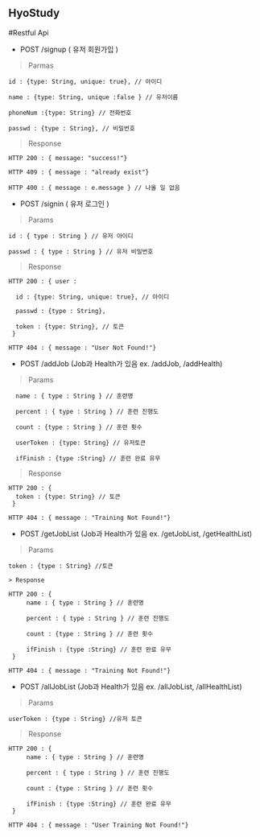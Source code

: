 ## HyoStudy

#Restful Api

* POST /signup ( 유저 회원가입 )

> Parmas

    id : {type: String, unique: true}, // 아이디
    
    name : {type: String, unique :false } // 유저이름

    phoneNum :{type: String} // 전화번호

    passwd : {type : String}, // 비밀번호

> Response

    HTTP 200 : { message: "success!"}

    HTTP 409 : { message : "already exist"}

    HTTP 400 : { message : e.message } // 나올 일 없음

* POST /signin ( 유저 로그인 )

> Params

    id : { type : String } // 유저 아이디

    passwd : { type : String } // 유저 비밀번호

> Response

    HTTP 200 : { user :
    
      id : {type: String, unique: true}, // 아이디
      
      passwd : {type : String},
      
      token : {type: String}, // 토큰
     } 

    HTTP 404 : { message : "User Not Found!"}


* POST /addJob (Job과 Health가 있음 ex. /addJob, /addHealth)

> Params

      name : { type : String } // 훈련명

      percent : { type : String } // 훈련 진행도

      count : {type : String } // 훈련 횟수
      
      userToken : {type: String} // 유저토큰
      
      ifFinish : {type :String} // 훈련 완료 유무

> Response

    HTTP 200 : {
      token : {type: String} // 토큰
     } 

    HTTP 404 : { message : "Training Not Found!"}


* POST /getJobList (Job과 Health가 있음 ex. /getJobList, /getHealthList)


> Params

    token : {type : String} //토큰

    > Response

    HTTP 200 : {
         name : { type : String } // 훈련명

         percent : { type : String } // 훈련 진행도

         count : {type : String } // 훈련 횟수
         
         ifFinish : {type :String} // 훈련 완료 유무
     } 

    HTTP 404 : { message : "Training Not Found!"}



* POST /allJobList (Job과 Health가 있음 ex. /allJobList, /allHealthList)


> Params

    userToken : {type : String} //유저 토큰

 > Response

    HTTP 200 : {
         name : { type : String } // 훈련명

         percent : { type : String } // 훈련 진행도

         count : {type : String } // 훈련 횟수
         
         ifFinish : {type :String} // 훈련 완료 유무
     } 

    HTTP 404 : { message : "User Training Not Found!"}
